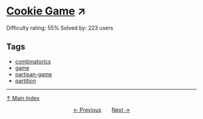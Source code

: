 # [Cookie Game](https://projecteuler.net/problem=859) ↗️

Difficulty rating: 55%
Solved by: 223 users
## Tags

- [combinatorics](../tags/combinatorics.md)
- [game](../tags/game.md)
- [partisan-game](../tags/partisan-game.md)
- [partition](../tags/partition.md)



---

[↑ Main Index](../README.md)


<div align=center><a href='858.md'>← Previous</a> &nbsp;&nbsp; &nbsp;&nbsp;  <a href='860.md'>Next →</a></div>
